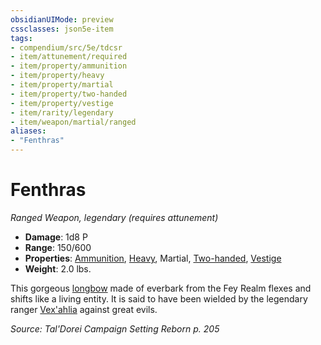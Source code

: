 ```yaml
---
obsidianUIMode: preview
cssclasses: json5e-item
tags:
- compendium/src/5e/tdcsr
- item/attunement/required
- item/property/ammunition
- item/property/heavy
- item/property/martial
- item/property/two-handed
- item/property/vestige
- item/rarity/legendary
- item/weapon/martial/ranged
aliases: 
- "Fenthras"
---
```

# Fenthras
*Ranged Weapon, legendary (requires attunement)*  

- **Damage**: 1d8 P
- **Range**: 150/600
- **Properties**: [Ammunition](/Systems/5e/rules/item-properties.md#Ammunition), [Heavy](/Systems/5e/rules/item-properties.md#Heavy), Martial, [Two-handed](/Systems/5e/rules/item-properties.md#Two-handed), [Vestige](/Systems/5e/rules/item-properties.md#Vestige)
- **Weight**: 2.0 lbs.

This gorgeous [longbow](/Systems/5e/items/longbow.md) made of everbark from the Fey Realm flexes and shifts like a living entity. It is said to have been wielded by the legendary ranger [Vex'ahlia](/Systems/5e/bestiary/humanoid/vexahlia-tdcsr.md) against great evils.

*Source: Tal'Dorei Campaign Setting Reborn p. 205*